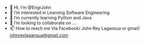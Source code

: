 - 👋 Hi, I’m @EngrJohn
- 👀 I’m interested in Learning Software Engineering
- 🌱 I’m currently learning Python and Java
- 💞️ I’m looking to collaborate on ...
- 📫 How to reach me Via Facebook/ John Rey Lagansua or gmail/ johnreylagansua@gmail.com

<!---
EngrJohn/EngrJohn is a ✨ special ✨ repository because its `README.md` (this file) appears on your GitHub profile.
You can click the Preview link to take a look at your changes.
--->
